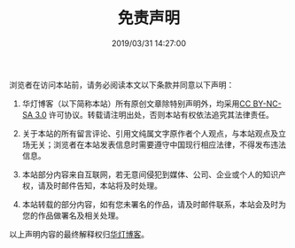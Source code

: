 ﻿---
title: "免责声明"
date: "2019/03/31 14:27:00"
updated: "2020/02/11 13:13:11"
permalink: "disclaimer/"
categories:
 - [日志, 公告]
---

浏览者在访问本站前，请务必阅读本文以下条款并同意以下声明：

1. 华灯博客（以下简称本站）所有原创文章除特别声明外，均采用[CC BY-NC-SA 3.0](https://creativecommons.org/licenses/by-nc-sa/3.0/) 许可协议。转载请注明出处，否则本站有权依法追究其法律责任。

2. 关于本站的所有留言评论、引用文纯属文字原作者个人观点，与本站观点及立场无关；浏览者在本站发表信息时需要遵守中国现行相应法律，不得发布违法信息。

3. 本站部分内容来自互联网，若无意间侵犯到媒体、公司、企业或个人的知识产权，请及时邮件告知，本站将及时处理。

4. 本站转载的部分内容，如有您未署名的作品，请及时邮件联系，本站会及时为您的作品做署名及相关处理。

以上声明内容的最终解释权归[华灯博客](/)。
